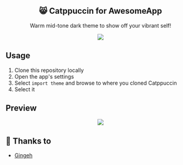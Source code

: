 <p align="center">
  <h2 align="center">😸 Catppuccin for AwesomeApp</h2>
</p>

<p align="center">Warm mid-tone dark theme to show off your vibrant self!</p>

<p align="center">
  <img src="https://raw.githubusercontent.com/catppuccin/catppuccin/dev/assets/misc/sample.png"/>
</p>


## Usage

1. Clone this repository locally
2. Open the app's settings
3. Select `import theme` and browse to where you cloned Catppuccin
4. Select it

## Preview
<p align="center">
  <img src="https://raw.githubusercontent.com/Mangeshrex/vscode/main/assets/catppuccin-vscode.png">
</p>

## 💝 Thanks to

- [Gingeh](https://github.com/Gingeh)
